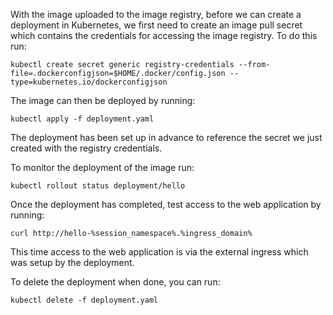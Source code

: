 With the image uploaded to the image registry, before we can create a deployment in Kubernetes, we first need to create an image pull secret which contains the credentials for accessing the image registry. To do this run:

```execute
kubectl create secret generic registry-credentials --from-file=.dockerconfigjson=$HOME/.docker/config.json --type=kubernetes.io/dockerconfigjson
```

The image can then be deployed by running:

```execute
kubectl apply -f deployment.yaml
```

The deployment has been set up in advance to reference the secret we just created with the registry credentials.

To monitor the deployment of the image run:

```execute
kubectl rollout status deployment/hello
```

Once the deployment has completed, test access to the web application by running:

```execute
curl http://hello-%session_namespace%.%ingress_domain%
```

This time access to the web application is via the external ingress which was setup by the deployment.

To delete the deployment when done, you can run:

```execute
kubectl delete -f deployment.yaml
```
